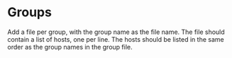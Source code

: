 # Groups

Add a file per group, with the group name as the file name. The file should contain a list of hosts, one per line. The hosts should be listed in the same order as the group names in the group file.
